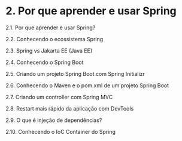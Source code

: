 # 2. Por que aprender e usar Spring

2.1. Por que aprender e usar Spring?

2.2. Conhecendo o ecossistema Spring

2.3. Spring vs Jakarta EE (Java EE)

2.4. Conhecendo o Spring Boot

2.5. Criando um projeto Spring Boot com Spring Initializr

2.6. Conhecendo o Maven e o pom.xml de um projeto Spring Boot

2.7. Criando um controller com Spring MVC

2.8. Restart mais rápido da aplicação com DevTools

2.9. O que é injeção de dependências?

2.10. Conhecendo o IoC Container do Spring


